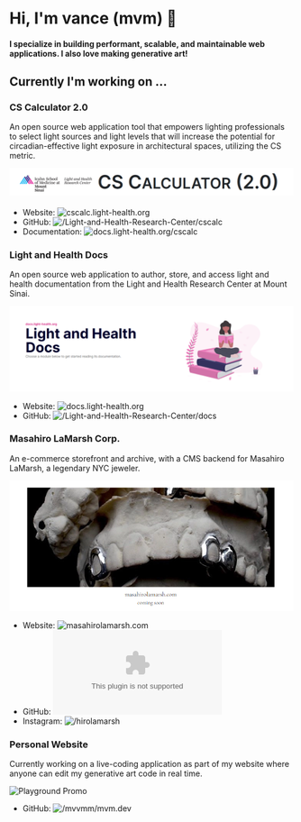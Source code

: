 # Hi, I'm vance (mvm) 👋

#### I specialize in building performant, scalable, and maintainable web applications. I also love making generative art!

## Currently I'm working on ...

### CS Calculator 2.0

An open source web application tool that empowers lighting professionals to select light sources and light levels that will increase the potential for circadian-effective light exposure in architectural spaces, utilizing the CS metric. 

![CS Calculator 2.0 Promo](img/cs-calc-promo.png)

- Website: ![cscalc.light-health.org](https://cscalc.light-health.org)
- GitHub: ![/Light-and-Health-Research-Center/cscalc](https://github.com/Light-and-Health-Research-Center/cscalc)
- Documentation: ![docs.light-health.org/cscalc](https://docs.light-health.org/cscalc)

### Light and Health Docs

An open source web application to author, store, and access light and health documentation from the Light and Health Research Center at Mount Sinai.

![Light and Health Docs Promo](img/docs-promo.png)

- Website: ![docs.light-health.org](https://docs.light-health.org/)
- GitHub: ![/Light-and-Health-Research-Center/docs](https://github.com/Light-and-Health-Research-Center/docs)

### Masahiro LaMarsh Corp.

An e-commerce storefront and archive, with a CMS backend for Masahiro LaMarsh, a legendary NYC jeweler.

![Masahiro LaMarsh Promo](img/hiro-promo.png)

- Website: ![masahirolamarsh.com](https://www.masahirolamarsh.com/)
- GitHub: ![/mvvmm/masahirolamarsh.com](https://github.com/mvvmm/masahirolamarsh.com)
- Instagram: ![/hirolamarsh](https://www.instagram.com/hirolamarsh)

### Personal Website

Currently working on a live-coding application as part of my website where anyone can edit my generative art code in real time.

![Playground Promo](img/playground-promo.png)

- GitHub: ![/mvvmm/mvm.dev](https://github.com/mvvmm/mvm.dev)

